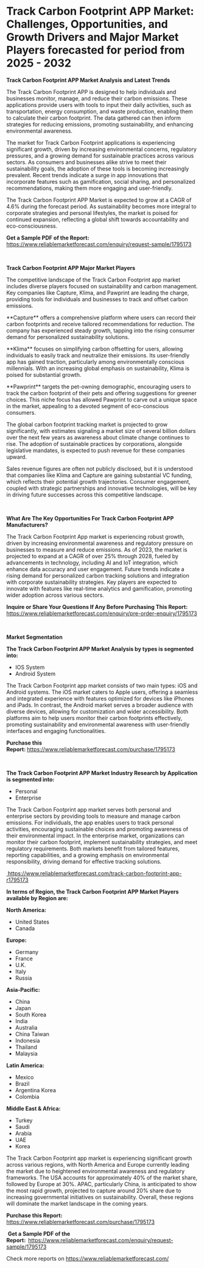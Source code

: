 <p><h1>Track Carbon Footprint APP Market: Challenges, Opportunities, and Growth Drivers and Major Market Players forecasted for period from 2025 - 2032</h1></p><p><strong>Track Carbon Footprint APP Market Analysis and Latest Trends</strong></p>
<p><p>The Track Carbon Footprint APP is designed to help individuals and businesses monitor, manage, and reduce their carbon emissions. These applications provide users with tools to input their daily activities, such as transportation, energy consumption, and waste production, enabling them to calculate their carbon footprint. The data gathered can then inform strategies for reducing emissions, promoting sustainability, and enhancing environmental awareness.</p><p>The market for Track Carbon Footprint applications is experiencing significant growth, driven by increasing environmental concerns, regulatory pressures, and a growing demand for sustainable practices across various sectors. As consumers and businesses alike strive to meet their sustainability goals, the adoption of these tools is becoming increasingly prevalent. Recent trends indicate a surge in app innovations that incorporate features such as gamification, social sharing, and personalized recommendations, making them more engaging and user-friendly.</p><p>The Track Carbon Footprint APP Market is expected to grow at a CAGR of 4.6% during the forecast period. As sustainability becomes more integral to corporate strategies and personal lifestyles, the market is poised for continued expansion, reflecting a global shift towards accountability and eco-consciousness.</p></p>
<p><strong>Get a Sample PDF of the Report:&nbsp;</strong> <a href="https://www.reliablemarketforecast.com/enquiry/request-sample/1795173?utm_campaign=2413&utm_medium=2&utm_source=Github&utm_content=ia&utm_term=10032025&utm_id=track-carbon-footprint-app">https://www.reliablemarketforecast.com/enquiry/request-sample/1795173</a></p>
<p>&nbsp;</p>
<p><strong>Track Carbon Footprint APP Major Market Players</strong></p>
<p><p>The competitive landscape of the Track Carbon Footprint app market includes diverse players focused on sustainability and carbon management. Key companies like Capture, Klima, and Pawprint are leading the charge, providing tools for individuals and businesses to track and offset carbon emissions.</p><p>**Capture** offers a comprehensive platform where users can record their carbon footprints and receive tailored recommendations for reduction. The company has experienced steady growth, tapping into the rising consumer demand for personalized sustainability solutions.</p><p>**Klima** focuses on simplifying carbon offsetting for users, allowing individuals to easily track and neutralize their emissions. Its user-friendly app has gained traction, particularly among environmentally conscious millennials. With an increasing global emphasis on sustainability, Klima is poised for substantial growth.</p><p>**Pawprint** targets the pet-owning demographic, encouraging users to track the carbon footprint of their pets and offering suggestions for greener choices. This niche focus has allowed Pawprint to carve out a unique space in the market, appealing to a devoted segment of eco-conscious consumers.</p><p>The global carbon footprint tracking market is projected to grow significantly, with estimates signaling a market size of several billion dollars over the next few years as awareness about climate change continues to rise. The adoption of sustainable practices by corporations, alongside legislative mandates, is expected to push revenue for these companies upward.</p><p>Sales revenue figures are often not publicly disclosed, but it is understood that companies like Klima and Capture are gaining substantial VC funding, which reflects their potential growth trajectories. Consumer engagement, coupled with strategic partnerships and innovative technologies, will be key in driving future successes across this competitive landscape.</p></p>
<p>&nbsp;</p>
<p><strong>What Are The Key Opportunities For Track Carbon Footprint APP Manufacturers?</strong></p>
<p><p>The Track Carbon Footprint App market is experiencing robust growth, driven by increasing environmental awareness and regulatory pressure on businesses to measure and reduce emissions. As of 2023, the market is projected to expand at a CAGR of over 25% through 2028, fueled by advancements in technology, including AI and IoT integration, which enhance data accuracy and user engagement. Future trends indicate a rising demand for personalized carbon tracking solutions and integration with corporate sustainability strategies. Key players are expected to innovate with features like real-time analytics and gamification, promoting wider adoption across various sectors.</p></p>
<p><strong>Inquire or Share Your Questions If Any Before Purchasing This Report:</strong> <a href="https://www.reliablemarketforecast.com/enquiry/pre-order-enquiry/1795173?utm_campaign=2413&utm_medium=2&utm_source=Github&utm_content=ia&utm_term=10032025&utm_id=track-carbon-footprint-app">https://www.reliablemarketforecast.com/enquiry/pre-order-enquiry/1795173</a></p>
<p>&nbsp;</p>
<p><strong>Market Segmentation</strong></p>
<p><strong>The Track Carbon Footprint APP Market Analysis by types is segmented into:</strong></p>
<p><ul><li>IOS System</li><li>Android System</li></ul></p>
<p><p>The Track Carbon Footprint app market consists of two main types: iOS and Android systems. The iOS market caters to Apple users, offering a seamless and integrated experience with features optimized for devices like iPhones and iPads. In contrast, the Android market serves a broader audience with diverse devices, allowing for customization and wider accessibility. Both platforms aim to help users monitor their carbon footprints effectively, promoting sustainability and environmental awareness with user-friendly interfaces and engaging functionalities.</p></p>
<p><strong>Purchase this Report:&nbsp;</strong><a href="https://www.reliablemarketforecast.com/purchase/1795173?utm_campaign=2413&utm_medium=2&utm_source=Github&utm_content=ia&utm_term=10032025&utm_id=track-carbon-footprint-app">https://www.reliablemarketforecast.com/purchase/1795173</a></p>
<p>&nbsp;</p>
<p><strong>The Track Carbon Footprint APP Market Industry Research by Application is segmented into:</strong></p>
<p><ul><li>Personal</li><li>Enterprise</li></ul></p>
<p><p>The Track Carbon Footprint app market serves both personal and enterprise sectors by providing tools to measure and manage carbon emissions. For individuals, the app enables users to track personal activities, encouraging sustainable choices and promoting awareness of their environmental impact. In the enterprise market, organizations can monitor their carbon footprint, implement sustainability strategies, and meet regulatory requirements. Both markets benefit from tailored features, reporting capabilities, and a growing emphasis on environmental responsibility, driving demand for effective tracking solutions.</p></p>
<p><a href="https://www.reliablemarketforecast.com/track-carbon-footprint-app-r1795173?utm_campaign=2413&utm_medium=2&utm_source=Github&utm_content=ia&utm_term=10032025&utm_id=track-carbon-footprint-app">&nbsp;https://www.reliablemarketforecast.com/track-carbon-footprint-app-r1795173</a></p>
<p><strong>In terms of Region, the Track Carbon Footprint APP Market Players available by Region are:</strong></p>
<p>
    <p> <strong> North America: </strong>
        <ul>
            <li>United States</li>
            <li>Canada</li>
        </ul>
        </p> 
    <p> <strong> Europe: </strong>
        <ul>
            <li>Germany</li>
            <li>France</li>
            <li>U.K.</li>
            <li>Italy</li>
            <li>Russia</li>
        </ul>
        </p> 
    <p> <strong> Asia-Pacific: </strong>
        <ul>
            <li>China</li>
            <li>Japan</li>
            <li>South Korea</li>
            <li>India</li>
            <li>Australia</li>
            <li>China Taiwan</li>
            <li>Indonesia</li>
            <li>Thailand</li>
            <li>Malaysia</li>
        </ul>
        </p> 
    <p> <strong> Latin America: </strong>
        <ul>
            <li>Mexico</li>
            <li>Brazil</li>
            <li>Argentina Korea</li>
            <li>Colombia</li>
        </ul>
        </p> 
    <p> <strong> Middle East & Africa: </strong>
        <ul>
            <li>Turkey</li>
            <li>Saudi</li>
            <li>Arabia</li>
            <li>UAE</li>
            <li>Korea</li>
        </ul>
    </p>
    </p>
<p><p>The Track Carbon Footprint app market is experiencing significant growth across various regions, with North America and Europe currently leading the market due to heightened environmental awareness and regulatory frameworks. The USA accounts for approximately 40% of the market share, followed by Europe at 30%. APAC, particularly China, is anticipated to show the most rapid growth, projected to capture around 20% share due to increasing governmental initiatives on sustainability. Overall, these regions will dominate the market landscape in the coming years.</p></p>
<p><strong>Purchase this Report: </strong><a href="https://www.reliablemarketforecast.com/purchase/1795173?utm_campaign=2413&utm_medium=2&utm_source=Github&utm_content=ia&utm_term=10032025&utm_id=track-carbon-footprint-app">https://www.reliablemarketforecast.com/purchase/1795173</a></p>
<p>&nbsp;<strong>Get a Sample PDF of the Report:&nbsp;&nbsp;</strong><a href="https://www.reliablemarketforecast.com/enquiry/request-sample/1795173?utm_campaign=2413&utm_medium=2&utm_source=Github&utm_content=ia&utm_term=10032025&utm_id=track-carbon-footprint-app">https://www.reliablemarketforecast.com/enquiry/request-sample/1795173</a></p>
<p><strong></strong></p>
<p>Check more reports on <a href="https://www.reliablemarketforecast.com/?utm_campaign=2413&utm_medium=2&utm_source=Github&utm_content=ia&utm_term=10032025&utm_id=track-carbon-footprint-app">https://www.reliablemarketforecast.com/</a></p>